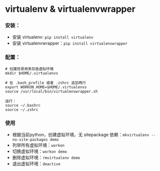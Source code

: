 # virtualenv & virtualenvwrapper
### 安装：
- 安装 virtualenv: `pip install virtualenv`
- 安装 virtualenvwrapper：`pip install virtualenvwrapper`
### 配置：
```
# 创建目录用来存放虚拟环境
mkdir $HOME/.virtualenvs

# 在 .bash_profile 或者 .zshrc 追加两行
export WORKON_HOME=$HOME/.virtualenvs
source /usr/local/bin/virtualenvwrapper.sh

运行： 
source ~/.bashrc
source ~/.zshrc
```
### 使用
- 根据当前python，创建虚拟环境，无 sitepackage 依赖：`mkvirtualenv --no-site-packages demo`
- 列举所有虚拟环境：`workon`
- 切换虚拟环境：`workon demo`
- 删除虚拟环境：`rmvirtualenv demo`
- 退出虚拟环境：`deactive`